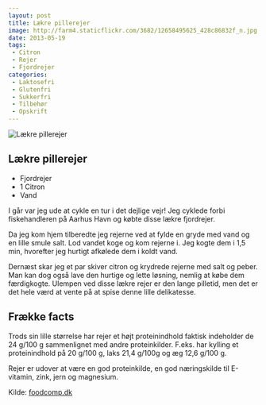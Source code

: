 ```yaml
---
layout: post
title: Lækre pillerejer
image: http://farm4.staticflickr.com/3682/12658495625_428c86832f_n.jpg
date: 2013-05-19
tags:
 - Citron
 - Rejer
 - Fjordrejer
categories:
 - Laktosefri
 - Glutenfri
 - Sukkerfri
 - Tilbehør
 - Opskrift
---
```


![Lækre pillerejer](http://farm4.staticflickr.com/3682/12658495625_428c86832f.jpg)

## Lækre pillerejer
- Fjordrejer
- 1 Citron
- Vand

I går var jeg ude at cykle en tur i det dejlige vejr! Jeg cyklede forbi
fiskehandleren på Aarhus Havn og købte disse lækre fjordrejer.

Da jeg kom hjem tilberedte jeg rejerne ved at fylde en gryde med vand og en
lille smule salt. Lod vandet koge og kom rejerne i. Jeg kogte dem i 1,5 min,
hvorefter jeg hurtigt afkølede dem i koldt vand.

Dernæst skar jeg et par skiver citron og krydrede rejerne med salt og peber.
Man kan dog også lave den hurtige og lette løsning, nemlig at købe dem
færdigkogte. Ulempen ved disse lækre rejer er den lange pilletid, men det er det hele værd at
vente på at spise denne lille delikatesse.


## Frække facts
Trods sin lille størrelse har rejer et højt proteinindhold faktisk indeholder de
24 g/100 g sammenlignet med andre proteinkilder. F.eks. har kylling et
proteinindhold på 20 g/100 g, laks 21,4 g/100g og æg 12,6 g/100 g.

Rejer er udover at være en god proteinkilde, en god næringskilde til E-vitamin,
zink, jern og magnesium.

Kilde: [foodcomp.dk](http://foodcomp.dk/)
